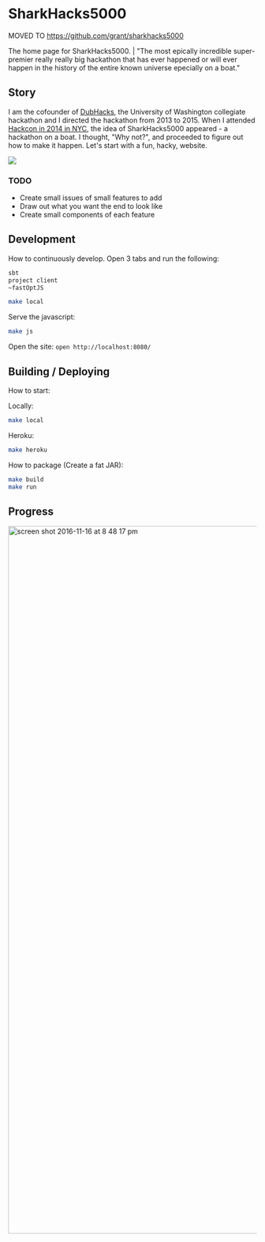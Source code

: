 # SharkHacks5000

MOVED TO https://github.com/grant/sharkhacks5000

The home page for SharkHacks5000.
| "The most epically incredible super-premier really really big hackathon that has ever happened or will ever happen in the history of the entire known universe epecially on a boat."

## Story

I am the cofounder of [DubHacks](dubhacks.co), the University of Washington collegiate hackathon and I directed the hackathon from 2013 to 2015. When I attended [Hackcon in 2014 in NYC](http://news.mlh.io/hackcon-talks-03-31-2014), the idea of SharkHacks5000 appeared - a hackathon on a boat. I thought, "Why not?", and proceeded to figure out how to make it happen. Let's start with a fun, hacky, website.

![](https://cloud.githubusercontent.com/assets/744973/12055590/7340b810-aee3-11e5-9267-75d4278a415d.jpg)

### TODO

- Create small issues of small features to add
- Draw out what you want the end to look like
- Create small components of each feature

## Development

How to continuously develop. Open 3 tabs and run the following:

```sh
sbt
project client
~fastOptJS
```

```sh
make local
```

Serve the javascript:
```sh
make js
```

Open the site:
`open http://localhost:8080/`

## Building / Deploying

How to start:

Locally:

```sh
make local
```

Heroku:

```sh
make heroku
```

How to package (Create a fat JAR):

```sh
make build
make run
```

## Progress

<img width="1432" alt="screen shot 2016-11-16 at 8 48 17 pm" src="https://cloud.githubusercontent.com/assets/744973/20376726/1c06bece-ac3e-11e6-933f-39ef39aa2be6.png">
